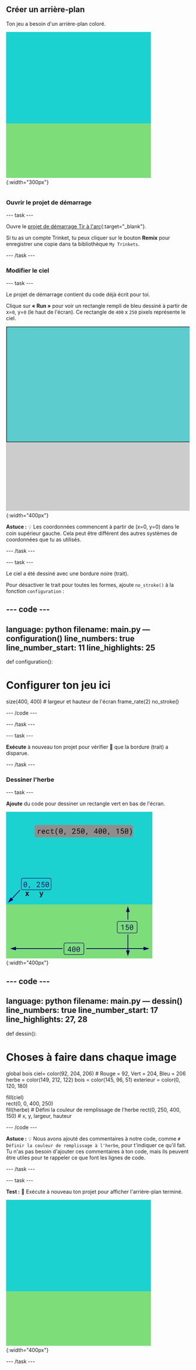 ## Créer un arrière-plan

<div style="display: flex; flex-wrap: wrap">
<div style="flex-basis: 200px; flex-grow: 1; margin-right: 15px;">
Ton jeu a besoin d'un arrière-plan coloré.
</div>
<div>

![La zone de sortie avec un rectangle de couleur ciel au-dessus d'un rectangle de couleur herbe pour créer l'arrière-plan.](images/background.png){:width="300px"}

</div>
</div>

### Ouvrir le projet de démarrage

--- task ---

Ouvre le [projet de démarrage Tir à l'arc](https://trinket.io/python/9973649e5c){:target="_blank"}.

Si tu as un compte Trinket, tu peux cliquer sur le bouton **Remix** pour enregistrer une copie dans ta bibliothèque `My Trinkets`.

--- /task ---

### Modifier le ciel

--- task ---

Le projet de démarrage contient du code déjà écrit pour toi.

Clique sur **« Run »** pour voir un rectangle rempli de bleu dessiné à partir de x=`0`, y=`0` (le haut de l'écran). Ce rectangle de `400` x `250` pixels représente le ciel.

![Un rectangle bleu entouré d'une bordure noire, au-dessus d'un rectangle gris. Le coin supérieur gauche du canevas est marqué par x=0, y=0 c'est l'origine du rectangle. La largeur est surlignée à 400 et la hauteur à 250. Le code rect(0, 0, 400, 250) s'affiche.](images/sky_stroke.png){:width="400px"}

**Astuce :** 💡 Les coordonnées commencent à partir de (x=0, y=0) dans le coin supérieur gauche. Cela peut être différent des autres systèmes de coordonnées que tu as utilisés.

--- /task ---

--- task ---

Le ciel a été dessiné avec une bordure noire (trait).

Pour désactiver le trait pour toutes les formes, ajoute `no_stroke()` à la fonction `configuration` :

--- code ---
---
language: python filename: main.py — configuration() line_numbers: true line_number_start: 11
line_highlights: 25
---
def configuration():
# Configurer ton jeu ici
  size(400, 400) # largeur et hauteur de l'écran frame_rate(2) no_stroke()

--- /code ---

--- /task ---

--- task ---

**Exécute** à nouveau ton projet pour vérifier 👀 que la bordure (trait) a disparue.

--- /task ---

### Dessiner l'herbe

--- task ---

**Ajoute** du code pour dessiner un rectangle vert en bas de l'écran.

![La zone de sortie avec un rectangle de couleur ciel au-dessus d'un rectangle de couleur herbe pour créer l'arrière-plan. Le coin supérieur gauche du rectangle est marqué x=0, y=250 ; c'est l'origine du rectangle. La largeur est surlignée à 400 et la hauteur à 150. Le code rect(0, 0, 400, 250) s'affiche.](images/green-grass.png){:width="400px"}

--- code ---
---
language: python filename: main.py — dessin() line_numbers: true line_number_start: 17
line_highlights: 27, 28
---
def dessin():
# Choses à faire dans chaque image
  global bois ciel= color(92, 204, 206) # Rouge = 92, Vert = 204, Bleu = 206 herbe = color(149, 212, 122) bois = color(145, 96, 51) exterieur = color(0, 120, 180)

  fill(ciel)     
rect(0, 0, 400, 250)     
fill(herbe) # Défini la couleur de remplissage de l'herbe rect(0, 250, 400, 150) # x, y, largeur, hauteur

--- /code ---

**Astuce :** 💡 Nous avons ajouté des commentaires à notre code, comme `# Définir la couleur de remplissage à l'herbe`, pour t'indiquer ce qu'il fait. Tu n'as pas besoin d'ajouter ces commentaires à ton code, mais ils peuvent être utiles pour te rappeler ce que font les lignes de code.

--- /task ---

--- task ---

**Test :** 🔄 Exécute à nouveau ton projet pour afficher l'arrière-plan terminé.

![La zone de sortie avec un rectangle de couleur ciel au-dessus d'un rectangle de couleur herbe pour créer l'arrière-plan.](images/background.png){:width="400px"}

--- /task ---

